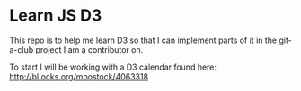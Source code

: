 # Learn JS D3

This repo is to help me learn D3 so that I can implement parts of it in the git-a-club project I am a contributor on.

To start I will be working with a D3 calendar found here: http://bl.ocks.org/mbostock/4063318
